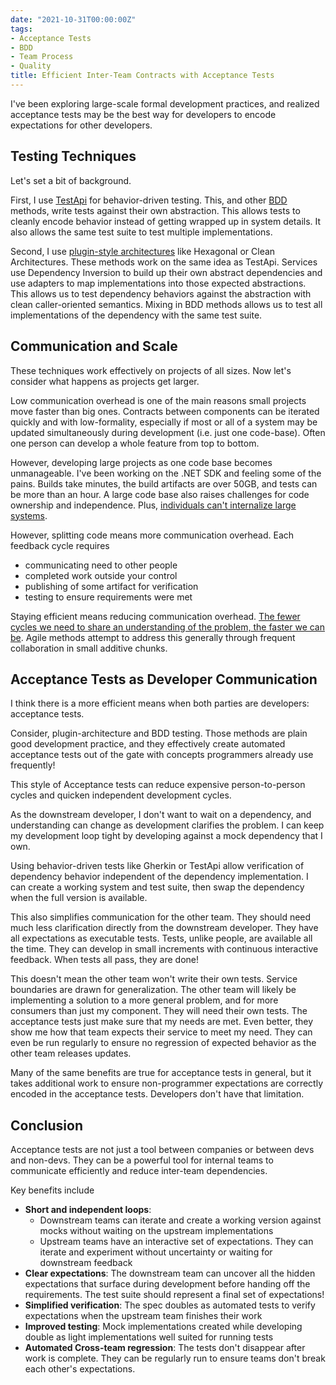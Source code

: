 ```yaml
---
date: "2021-10-31T00:00:00Z"
tags:
- Acceptance Tests
- BDD
- Team Process
- Quality
title: Efficient Inter-Team Contracts with Acceptance Tests
---
```


I've been exploring large-scale formal development practices, and realized acceptance tests may be the best way for developers to encode expectations for other developers.
<!--more-->
<!-- (maybe rephrase to sound less conclusive than "realized") -->

## Testing Techniques

Let's set a bit of background.

First, I use [TestApi](../posts/2020-08-21-Test-Api-InPractice.md) for behavior-driven testing. This, and other [BDD](https://en.wikipedia.org/wiki/Behavior-driven_development#Principles_of_BDD) methods, write tests against their own abstraction. This allows tests to cleanly encode behavior instead of getting wrapped up in system details. It also allows the same test suite to test multiple implementations.

Second, I use [plugin-style architectures](https://spencerfarley.com/2020/12/19/ports-and-adapters/) like Hexagonal or Clean Architectures. These methods work on the same idea as TestApi. Services use Dependency Inversion to build up their own abstract dependencies and use adapters to map implementations into those expected abstractions. This allows us to test dependency behaviors against the abstraction with clean caller-oriented semantics. Mixing in BDD methods allows us to test all implementations of the dependency with the same test suite.

## Communication and Scale

These techniques work effectively on projects of all sizes. Now let's consider what happens as projects get larger.

Low communication overhead is one of the main reasons small projects move faster than big ones. Contracts between components can be iterated quickly and with low-formality, especially if most or all of a system may be updated simultaneously during development (i.e. just one code-base). Often one person can develop a whole feature from top to bottom.

However, developing large projects as one code base becomes unmanageable. I've been working on the .NET SDK and feeling some of the pains. Builds take minutes, the build artifacts are over 50GB, and tests can be more than an hour. A large code base also raises challenges for code ownership and independence. Plus, [individuals can't internalize large systems](https://www.cs.utexas.edu/~EWD/transcriptions/EWD03xx/EWD340.html).

However, splitting code means more communication overhead. Each feedback cycle requires
  - communicating need to other people
  - completed work outside your control
  - publishing of some artifact for verification
  - testing to ensure requirements were met

  <!-- - todo: maybe move this up and share the same steps across cycle formalities-->

Staying efficient means reducing communication overhead. [The fewer cycles we need to share an understanding of the problem, the faster we can be](../posts/2021-01-29-Going-Fast-is-Going-Well.md). Agile methods attempt to address this generally through frequent collaboration in small additive chunks.

## Acceptance Tests as Developer Communication

I think there is a more efficient means when both parties are developers: acceptance tests.

Consider, plugin-architecture and BDD testing. Those methods are plain good development practice, and they effectively create automated acceptance tests out of the gate with concepts programmers already use frequently!

This style of Acceptance tests can reduce expensive person-to-person cycles and quicken independent development cycles.

As the downstream developer, I don't want to wait on a dependency, and understanding can change as development clarifies the problem. I can keep my development loop tight by developing against a mock dependency that I own. 

Using behavior-driven tests like Gherkin or TestApi allow verification of dependency behavior independent of the dependency implementation. I can create a working system and test suite, then swap the dependency when the full version is available.

This also simplifies communication for the other team. They should need much less clarification directly from the downstream developer. They have all expectations as executable tests. Tests, unlike people, are available all the time. They can develop in small increments with continuous interactive feedback. When tests all pass, they are done!

This doesn't mean the other team won't write their own tests. Service boundaries are drawn for generalization. The other team will likely be implementing a solution to a more general problem, and for more consumers than just my component. They will need their own tests. The acceptance tests just make sure that my needs are met. Even better, they show me how that team expects their service to meet my need.  They can even be run regularly to ensure no regression of expected behavior as the other team releases updates.


Many of the same benefits are true for acceptance tests in general, but it takes additional work to ensure non-programmer expectations are correctly encoded in the acceptance tests. Developers don't have that limitation.


## Conclusion

Acceptance tests are not just a tool between companies or between devs and non-devs. They can be a powerful tool for internal teams to communicate efficiently and reduce inter-team dependencies.

Key benefits include
- **Short and independent loops**: 
  - Downstream teams can iterate and create a working version against mocks without waiting on the upstream implementations
  - Upstream teams have an interactive set of expectations. They can iterate and experiment without uncertainty or waiting for downstream feedback
- **Clear expectations**: The downstream team can uncover all the hidden expectations that surface during development before handing off the requirements. The test suite should represent a final set of expectations!
- **Simplified verification**: The spec doubles as automated tests to verify expectations when the upstream team finishes their work 
- **Improved testing**: Mock implementations created while developing double as light implementations well suited for running tests
- **Automated Cross-team regression**: The tests don't disappear after work is complete. They can be regularly run to ensure teams don't break each other's expectations. 


<!-- Todo: add acceptance tests to test diagram for external parties -->